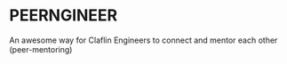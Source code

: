 # PEERNGINEER
An awesome way for Claflin Engineers to connect and mentor each other (peer-mentoring)
